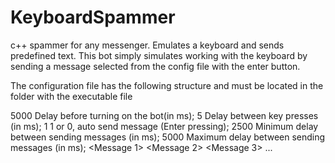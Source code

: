 # KeyboardSpammer
c++ spammer for any messenger. Emulates a keyboard and sends predefined text.
This bot simply simulates working with the keyboard by sending a message selected from the config file with the enter button.

The configuration file has the following structure and must be located in the folder with the executable file

5000      Delay before turning on the bot(in ms);
5         Delay between key presses (in ms);
1         1 or 0, auto send message (Enter pressing);
2500      Minimum delay between sending messages (in ms);
5000	    Maximum delay between sending messages (in ms);
<Message 1>
<Message 2>
<Message 3>
...
